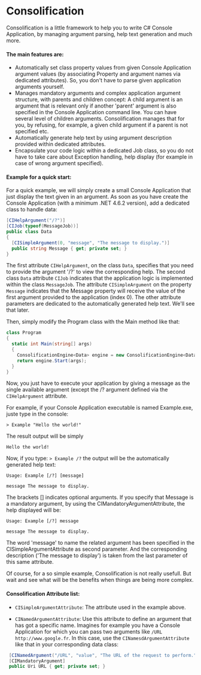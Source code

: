 # Consolification

Consolification is a little framework to help you to write C# Console Application, by managing argument parsing, help text generation and much more.

#### The main features are:

- Automatically set class property values from given Console Application argument values (by associating Property and argument names via dedicated attributes). 
So, you don't have to parse given application arguments yourself.
- Manages mandatory arguments and complex application argument structure, with parents and children concept: A child argument is an argument that is relevant only if another 'parent' argument is also specified in the Console Application command line. You can have several level of children arguments. Consolification manages that for you, by refusing, for example, a given child argument if a parent is not specified etc. 
- Automatically generate help text by using argument description provided within dedicated attributes.
- Encapsulate your code logic within a dedicated Job class, so you do not have to take care about Exception handling, help display (for example in case of wrong argument specified).


#### Example for a quick start:

For a quick example, we will simply create a small Console Application that just display the text given in an argument.
As soon as you have create the Console Application (with a minimum .NET 4.6.2 version), add a dedicated class to handle data:
 
```C#
[CIHelpArgument("/?")]
[CIJob(typeof(MessageJob))]
public class Data
{
  [CISimpleArgument(0, "message", "The message to display.")]
  public string Message { get; private set; }
}
```

The first attribute `CIHelpArgument`, on the class `Data`, specifies that you need to provide the argument '/?' to view the corresponding help.
The second class `Data` attribute `CIJob` indicates that the application logic is implemented within the class `MessageJob`.
The attribute `CISimpleArgument` on the property `Message` indicates that the Message property will receive the value of the first argument provided to the application (index 0). The other attribute parameters are dedicated to the automatically generated help text. We'll see that later.

Then, simply modify the Program class with the Main method like that:

```C#
class Program
{
  static int Main(string[] args)
  {
    ConsolificationEngine<Data> engine = new ConsolificationEngine<Data>();
    return engine.Start(args);
  }
}
```


Now, you just have to execute your application by giving a message as the single available argument (except the /? argument defined via the `CIHelpArgument` attribute.

For example, if your Console Application executable  is named Example.exe, juste type in the console:

```Batchfile
> Example "Hello the world!"
```

The result output will be simply 
```Batchfile
Hello the world!
```

Now, if you type: `> Example /?` the output will be the automatically generated help text:

```Batchfile
Usage: Example [/?] [message]

message The message to display.
```

The brackets [] indicates optional arguments. If you specify that Message is a mandatory argument, by using the CIMandatoryArgumentAttribute, the help displayed will be:

```Batchfile
Usage: Example [/?] message

message The message to display.
```

The word 'message' to name the related argument has been specified in the CISimpleArgumentAttribute as second parameter. And the corresponding description ('The message to display') is taken from the last parameter of this same attribute.

Of course, for a so simple example, Consolification is not really usefull. But wait and see what will be the benefits when things are being more complex.


#### Consolification Attribute list:

- `CISimpleArgumentAttribute`: The attribute used in the example above.

- `CINamedArgumentAttribute`: Use this attribute to define an argument that has got a specific name. Imagines for example you have a Console Application for which you can pass two arguments like `/URL http://www.google.fr`. In this case, use the `CINamesdArgumentAttribute` like that in your corresponding data class:

```C#
 [CINamedArgument("/URL", "value", "The URL of the request to perform.")]
 [CIMandatoryArgument]
 public Uri URL { get; private set; }
```
